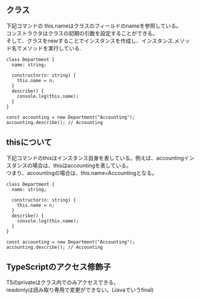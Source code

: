 ## クラス

下記コマンドの this.nameはクラスのフィールドのnameを参照している。  
コンストラクタはクラスの初期の引数を設定することができる。  
そして、クラスをnewすることでインスタンスを作成し、インスタンス.メソッド名でメソッドを実行している.  
```
class Department {
  name: string;

  constructor(n: string) {
    this.name = n;
  }
  describe() {
    console.log(this.name);
  }
}

const accounting = new Department("Accounting");
accounting.describe(); // Accounting
```

## thisについて
下記コマンドのthisはインスタンス自身を表している。例えば、accountingインスタンスの場合は、thisはaccountingを表している。  
つまり、accountingの場合は、this.name=Accountingとなる。
```
class Department {
  name: string;

  constructor(n: string) {
    this.name = n;
  }
  describe() {
    console.log(this.name);
  }
}

const accounting = new Department("Accounting");
accounting.describe(); // Accounting
```

## TypeScriptのアクセス修飾子
TSのprivateはクラス内でのみアクセスできる。  
readonlyは読み取り専用で変更ができない。(Javaでいうfinal)  

